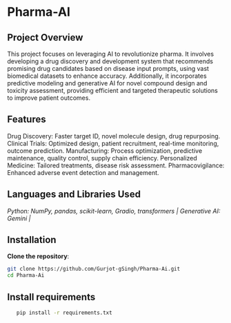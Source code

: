 # Pharma-AI

## Project Overview

This project focuses on leveraging AI to revolutionize pharma. It involves developing a drug discovery and development system that recommends promising drug candidates based on disease input prompts, using vast biomedical datasets to enhance accuracy. Additionally, it incorporates predictive modeling and generative AI for novel compound design and toxicity assessment, providing efficient and targeted therapeutic solutions to improve patient outcomes.

## Features
Drug Discovery: Faster target ID, novel molecule design, drug repurposing.
Clinical Trials: Optimized design, patient recruitment, real-time monitoring, outcome prediction.
Manufacturing: Process optimization, predictive maintenance, quality control, supply chain efficiency.
Personalized Medicine: Tailored treatments, disease risk assessment.
Pharmacovigilance: Enhanced adverse event detection and management.

## Languages and Libraries Used

*Python: NumPy, pandas, scikit-learn, Gradio, transformers | Generative AI: Gemini |*

## Installation
**Clone the repository**:
   ```bash
   git clone https://github.com/Gurjot-gSingh/Pharma-Ai.git
   cd Pharma-Ai
```
## Install requirements
```bash
   pip install -r requirements.txt
```
